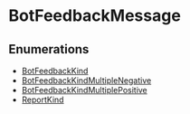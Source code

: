 # BotFeedbackMessage

## Enumerations

- [BotFeedbackKind](enumerations/BotFeedbackKind.md)
- [BotFeedbackKindMultipleNegative](enumerations/BotFeedbackKindMultipleNegative.md)
- [BotFeedbackKindMultiplePositive](enumerations/BotFeedbackKindMultiplePositive.md)
- [ReportKind](enumerations/ReportKind.md)
